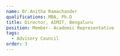 ```yaml
---
name: Dr.Anitha Ramachander
qualifications: MBA, Ph.D
title: Director, AIMIT, Bengaluru
position: Member- Academic Representative
tags:
  - Advisory Council
order: 3
---
```

